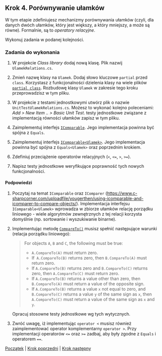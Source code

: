 ## Krok 4. Porównywanie ułamków

W tym etapie zdefiniujesz mechanizmy porównywania ułamków (czyli, dla danych dwóch ułamków, który jest większy, a który mniejszy, a może są równe). Formalnie, są to _operatory relacyjne_.

Wykonuj zadania w podanej kolejności.

### Zadania do wykonania

1. W projekcie _Class library_ dodaj nową klasę. Plik nazwij `UlamekRelations.cs`.

2. Zmień nazwę klasy na `Ulamek`. Dodaj słowo kluczowe `partial` przed `class`. Korzystasz z funkcjonalności dzielenia klasy na wiele plików [`partial class`](https://docs.microsoft.com/en-us/dotnet/csharp/programming-guide/classes-and-structs/partial-classes-and-methods). Rozbudowę klasy `Ulamek` w zakresie tego kroku przeprowadzisz w tym pliku.

3. W projekcie z testami jednostkowymi utwórz plik o nazwie `UnitTestUlamekRelations.cs`. Możesz to wykonać kolejno poleceniami: *Add > New Item .. > Basic Unit Test*. testy jednostkowe związane z implementacją równości ułamków zapisz w tym pliku.

4. Zaimplementuj interfejs [`IComparable`](https://docs.microsoft.com/en-Us/dotnet/api/system.icomparable?view=netframework-4.7.2). Jego implementacja powinna być spójna z `Equals`.

5. Zaimplementuj interfejs [`IComparable<Ulamek>`](https://docs.microsoft.com/en-Us/dotnet/api/system.icomparable-1?view=netstandard-2.0). Jego implementacja powinna być spójna z `Equals<Ulamek>` oraz poprzednim krokiem.

6. Zdefiniuj przeciążenie operatorów relacyjnych (`<`, `<=`, `>`, `>=`).

7. Napisz testy jednostkowe weryfikujące poprawność tych nowych funkcjonalności.

#### Podpowiedzi

1. Poczytaj na temat `IComparable` oraz `IComparer` (<https://www.c-sharpcorner.com/uploadfile/yougerthen/using-icomparable-and-icomparer-to-compare-objects/>). Implementacja interfejsu `IComparable<Ulamek>` wprowadza w zbiorze ułamków relację porządku liniowego - wiele algorytmów zewnętrznych z tej relacji korzysta domyślnie (np. sortowanie i wyszukiwanie binarne).

2. Implementując metodę [`CompareTo()`](https://docs.microsoft.com/pl-pl/dotnet/api/system.icomparable.compareto) musisz spełnić następujące warunki (relacja porządku liniowego):

    > For objects `A`, `B` and `C`, the following must be true:
    > * `A.CompareTo(A)` must return zero.
    > * If` A.CompareTo(B)` returns zero, then `B.CompareTo(A)` must return zero.
    > * If `A.CompareTo(B)` returns zero and `B.CompareTo(C)` returns zero, then `A.CompareTo(C)` must return zero.
    > * If `A.CompareTo(B)` returns a value other than zero, then `B.CompareTo(A)` must return a value of the opposite sign.
    > * If `A.CompareTo(B)` returns a value `x` not equal to zero, and `B.CompareTo(C)` returns a value `y` of the same sign as `x`, then `A.CompareTo(C)` must return a value of the same sign as `x` and `y`.

    Opracuj stosowne testy jednostkowe wg tych wytycznych.

3. Zwróć uwagę, iż implementując `operator <` musisz również zaimplementować operator komplementarny `operator >`. Przy implementacji operatorów `<=` oraz `>=` zadbaj, aby były zgodne z `Equals` i operatorem `==`.



[Początek](README.md) | [Krok poprzedni](step03.md) | [Krok następny](step05.md)
